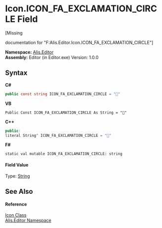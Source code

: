 # Icon.ICON_FA_EXCLAMATION_CIRCLE Field
 

\[Missing <summary> documentation for "F:Alis.Editor.Icon.ICON_FA_EXCLAMATION_CIRCLE"\]

**Namespace:**&nbsp;<a href="b150ade4-39de-a232-5f06-d3cdc1b2c538">Alis.Editor</a><br />**Assembly:**&nbsp;Editor (in Editor.exe) Version: 1.0.0

## Syntax

**C#**<br />
``` C#
public const string ICON_FA_EXCLAMATION_CIRCLE = ""
```

**VB**<br />
``` VB
Public Const ICON_FA_EXCLAMATION_CIRCLE As String = ""
```

**C++**<br />
``` C++
public:
literal String^ ICON_FA_EXCLAMATION_CIRCLE = ""
```

**F#**<br />
``` F#
static val mutable ICON_FA_EXCLAMATION_CIRCLE: string
```


#### Field Value
Type: <a href="https://docs.microsoft.com/dotnet/api/system.string" target="_blank">String</a>

## See Also


#### Reference
<a href="cc0f883c-67f8-f772-c6d7-a60b129f22a7">Icon Class</a><br /><a href="b150ade4-39de-a232-5f06-d3cdc1b2c538">Alis.Editor Namespace</a><br />
